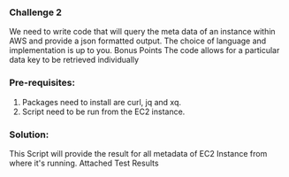 ### Challenge 2

We need to write code that will query the meta data of an instance within AWS and provide a json formatted output. The choice of language and implementation is up to you.
Bonus Points
The code allows for a particular data key to be retrieved individually

### Pre-requisites: 
1. Packages need to install are curl, jq and xq.
2. Script need to be run from the EC2 instance.

### Solution: 
This Script will provide the result for all metadata of EC2 Instance from where it's running.
Attached Test Results

